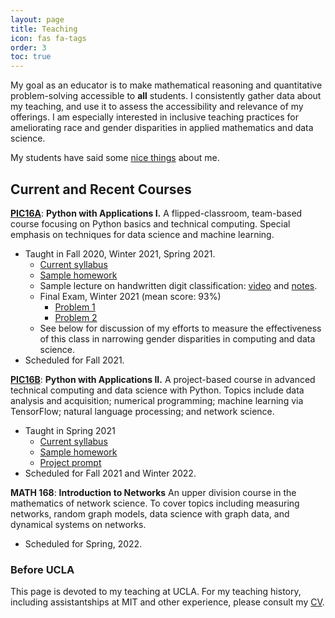```yaml
---
layout: page
title: Teaching
icon: fas fa-tags
order: 3
toc: true
---
```



My goal as an educator is to make mathematical reasoning and quantitative problem-solving accessible to **all** students. I consistently gather data about my teaching, and use it to assess the accessibility and relevance of my offerings. I am especially interested in inclusive teaching practices for ameliorating race and gender disparities in applied mathematics and data science. 

My students have said some [nice things](/feedback) about me. 

## Current and Recent Courses


**[PIC16A](https://philchodrow.github.io/PIC16A/)**: **Python with Applications I.** A flipped-classroom, team-based course focusing on Python basics and technical computing. Special emphasis on techniques for data science and machine learning.
- Taught in Fall 2020, Winter 2021, Spring 2021. 
  - [Current syllabus](https://philchodrow.github.io/PIC16A/syllabus/)
  - [Sample homework](https://nbviewer.jupyter.org/github/PhilChodrow/PIC16A/blob/master/homework/HW6.ipynb)
  - Sample lecture on handwritten digit classification: [video](https://www.youtube.com/watch?v=H6YG4HMAZPU) and [notes](https://youtu.be/H6YG4HMAZPU). 
  - Final Exam, Winter 2021 (mean score: 93%)
    - [Problem 1](https://nbviewer.jupyter.org/github/PhilChodrow/PIC16A/blob/master/prior_exams/W21/final/P1.ipynb)
    - [Problem 2](https://nbviewer.jupyter.org/github/PhilChodrow/PIC16A/blob/master/prior_exams/W21/final/P2.ipynb)
  - See below for discussion of my efforts to measure the effectiveness of this class in narrowing gender disparities in computing and data science. 
- Scheduled for Fall 2021.

**[PIC16B](https://philchodrow.github.io/PIC16B/)**: **Python with Applications II.** A project-based course in advanced technical computing and data science with Python. Topics include data analysis and acquisition; numerical programming; machine learning via TensorFlow; natural language processing; and network science.
- Taught in Spring 2021
  - [Current syllabus](https://philchodrow.github.io/PIC16B/syllabus/)
  - [Sample homework](https://nbviewer.jupyter.org/github/PhilChodrow/PIC16B/blob/master/HW/spectral-clustering.ipynb)
  - [Project prompt](https://philchodrow.github.io/PIC16B/project/)
- Scheduled for Fall 2021 and Winter 2022. 

**MATH 168**: **Introduction to Networks** An upper division course in the mathematics of network science. To cover topics including measuring networks, random graph models, data science with graph data, and dynamical systems on networks. 
- Scheduled for Spring, 2022. 



### Before UCLA

This page is devoted to my teaching at UCLA. For my teaching history, including assistantships at MIT and other experience, please consult my [CV](https://philchodrow.github.io/CV/cv.pdf). 



<!-- # MIT

### 2019-20

- 15.S60: Computing in Optimization and Statistics (session instructor, PhD level)
- 15.003: Analytics Tools (organizer, instructor, master's level)

### 2018-19

- 15.S60: Computing in Optimization and Statistics (organizer, session instructor, PhD level)
- 15.003: Analytics Tools (organizer, instructor, master's level)

### 2017-18 

- 6.268, Network Science and Models (head TA, PhD level)
- 6.431, Introduction to Probability (TA, undergrad + master's level)
- 15.S60: Computing in Optimization and Statistics (organizer, session instructor, PhD level)
- 15.003: Analytics Tools (organizer, instructor, master's level)

### 2016-17

- 1.204, Computer Modeling: From Individual Mobility to Networks  (head TA, PhD level)


# Before MIT

- The Philosophy of Action, (TA, master's level, University of Oslo, 2012)
- The Philosophy of Plato (TA, Swarthmore College)
- Senior Thesis Mentor
- Writing Mentor
- Mathematics Academic Support

# Aikido

I have also been privileged to teach the traditional Japanese martial art of Aikido for several dojos in the Boston area, including Aikido Tekkojuku, Harvard Aikikai, and New England Aikikai. 





 -->
